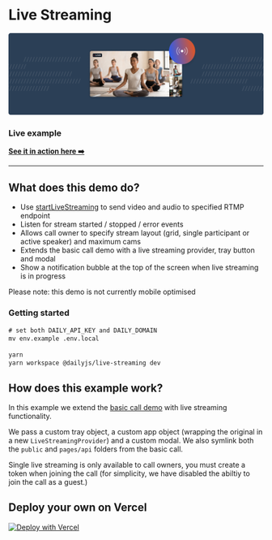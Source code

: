 # Live Streaming

![Live Streaming](./image.png)

### Live example

**[See it in action here ➡️](https://dailyjs-live-streaming.vercel.app)**

---

## What does this demo do?

- Use [startLiveStreaming](https://docs.daily.co/reference#%EF%B8%8F-startlivestreaming) to send video and audio to specified RTMP endpoint
- Listen for stream started / stopped / error events
- Allows call owner to specify stream layout (grid, single participant or active speaker) and maximum cams
- Extends the basic call demo with a live streaming provider, tray button and modal
- Show a notification bubble at the top of the screen when live streaming is in progress

Please note: this demo is not currently mobile optimised

### Getting started

```
# set both DAILY_API_KEY and DAILY_DOMAIN
mv env.example .env.local

yarn
yarn workspace @dailyjs/live-streaming dev
```

## How does this example work?

In this example we extend the [basic call demo](../basic-call) with live streaming functionality.

We pass a custom tray object, a custom app object (wrapping the original in a new `LiveStreamingProvider`) and a custom modal. We also symlink both the `public` and `pages/api` folders from the basic call.

Single live streaming is only available to call owners, you must create a token when joining the call (for simplicity, we have disabled the abiltiy to join the call as a guest.)

## Deploy your own on Vercel

[![Deploy with Vercel](https://vercel.com/button)](https://vercel.com/new/daily-co/clone-flow?repository-url=https%3A%2F%2Fgithub.com%2Fdaily-demos%2Fexamples.git&env=DAILY_DOMAIN%2CDAILY_API_KEY&envDescription=Your%20Daily%20domain%20and%20API%20key%20can%20be%20found%20on%20your%20account%20dashboard&envLink=https%3A%2F%2Fdashboard.daily.co&project-name=daily-examples&repo-name=daily-examples)
